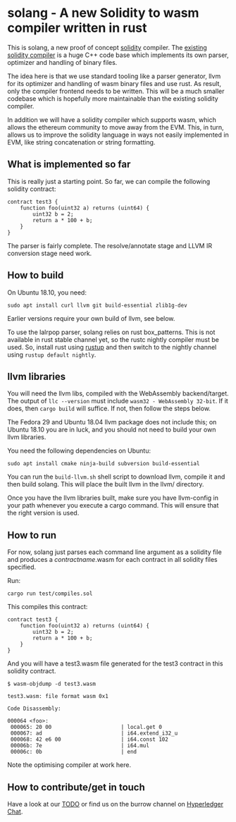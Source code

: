 # solang - A new Solidity to wasm compiler written in rust

This is solang, a new proof of concept
[solidity](https://en.wikipedia.org/wiki/Solidity) compiler. The
[existing solidity compiler](https://solidity.readthedocs.io/) is a huge C++
code base which implements its own parser, optimizer and handling of binary
files.

The idea here is that we use standard tooling like a parser generator, llvm
for its optimizer and handling of wasm binary files and use rust. As result,
only the compiler frontend needs to be written. This will be a much smaller
codebase which is hopefully more maintainable than the existing solidity
compiler.

In addition we will have a solidity compiler which supports wasm, which allows
the ethereum community to move away from the EVM. This, in turn, allows us to
improve the solidity language in ways not easily implemented in EVM, like
string concatenation or string formatting.

## What is implemented so far

This is really just a starting point. So far, we can compile the following
solidity contract:

```solidity
contract test3 {
	function foo(uint32 a) returns (uint64) {
		uint32 b = 2;
		return a * 100 + b;
	}
}

```

The parser is fairly complete. The resolve/annotate stage and LLVM IR conversion
stage need work.

## How to build

On Ubuntu 18.10, you need:

`sudo apt install curl llvm git build-essential zlib1g-dev`

Earlier versions require your own build of llvm, see below.

To use the lalrpop parser, solang relies on rust box_patterns. This is not
available in rust stable channel yet, so the rustc nightly compiler must be
used. So, install rust using [rustup](https://rustup.rs/) and then switch to
the nightly channel using `rustup default nightly`.

## llvm libraries

You will need the llvm libs, compiled with the WebAssembly backend/target.
The output of `llc --version` must include `wasm32 - WebAssembly 32-bit`. If
it does, then `cargo build` will suffice. If not, then follow the steps
below.

The Fedora 29 and Ubuntu 18.04 llvm package does not include this; on Ubuntu
18.10 you are in luck, and you should not need to build your own llvm
libraries.

You need the following dependencies on Ubuntu:

`sudo apt install cmake ninja-build subversion build-essential`

You can run the `build-llvm.sh` shell script to download llvm, compile it and
then build solang. This will place the built llvm in the llvm/ directory.

Once you have the llvm libraries built, make sure you have llvm-config in your
path whenever you execute a cargo command. This will ensure that the right
version is used.

## How to run

For now, solang just parses each command line argument as a solidity file and produces
a *contractname*.wasm for each contract in all solidity files specified.

Run:

`cargo run test/compiles.sol` 

This compiles this contract:

```solidity
contract test3 {
	function foo(uint32 a) returns (uint64) {
		uint32 b = 2;
		return a * 100 + b;
	}
}

```

And you will have a test3.wasm file generated for the test3 contract in this
solidity contract.

```
$ wasm-objdump -d test3.wasm

test3.wasm:	file format wasm 0x1

Code Disassembly:

000064 <foo>:
 000065: 20 00                      | local.get 0
 000067: ad                         | i64.extend_i32_u
 000068: 42 e6 00                   | i64.const 102
 00006b: 7e                         | i64.mul
 00006c: 0b                         | end
```
Note the optimising compiler at work here.

## How to contribute/get in touch

Have a look at our [TODO](TODO.md) or find us on the burrow channel on
[Hyperledger Chat](https://chat.hyperledger.org).
